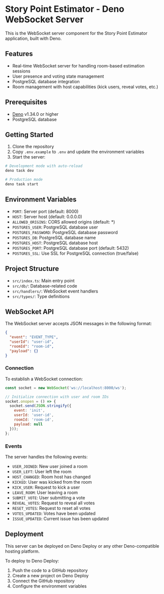 # Story Point Estimator - Deno WebSocket Server

This is the WebSocket server component for the Story Point Estimator application, built with Deno.

## Features

- Real-time WebSocket server for handling room-based estimation sessions
- User presence and voting state management
- PostgreSQL database integration
- Room management with host capabilities (kick users, reveal votes, etc.)

## Prerequisites

- [Deno](https://deno.land/) v1.34.0 or higher
- PostgreSQL database

## Getting Started

1. Clone the repository
2. Copy `.env.example` to `.env` and update the environment variables
3. Start the server:

```bash
# Development mode with auto-reload
deno task dev

# Production mode
deno task start
```

## Environment Variables

- `PORT`: Server port (default: 8000)
- `HOST`: Server host (default: 0.0.0.0)
- `ALLOWED_ORIGINS`: CORS allowed origins (default: *)
- `POSTGRES_USER`: PostgreSQL database user
- `POSTGRES_PASSWORD`: PostgreSQL database password
- `POSTGRES_DB`: PostgreSQL database name
- `POSTGRES_HOST`: PostgreSQL database host
- `POSTGRES_PORT`: PostgreSQL database port (default: 5432)
- `POSTGRES_SSL`: Use SSL for PostgreSQL connection (true/false)

## Project Structure

- `src/index.ts`: Main entry point
- `src/db/`: Database-related code
- `src/handlers/`: WebSocket event handlers
- `src/types/`: Type definitions

## WebSocket API

The WebSocket server accepts JSON messages in the following format:

```json
{
  "event": "EVENT_TYPE",
  "userId": "user-id",
  "roomId": "room-id",
  "payload": {}
}
```

### Connection

To establish a WebSocket connection:

```javascript
const socket = new WebSocket('ws://localhost:8000/ws');

// Initialize connection with user and room IDs
socket.onopen = () => {
  socket.send(JSON.stringify({
    event: 'init',
    userId: 'user-id',
    roomId: 'room-id',
    payload: null
  }));
};
```

### Events

The server handles the following events:

- `USER_JOINED`: New user joined a room
- `USER_LEFT`: User left the room
- `HOST_CHANGED`: Room host has changed
- `KICKED`: User was kicked from the room
- `KICK_USER`: Request to kick a user
- `LEAVE_ROOM`: User leaving a room
- `SUBMIT_VOTE`: User submitting a vote
- `REVEAL_VOTES`: Request to reveal all votes
- `RESET_VOTES`: Request to reset all votes
- `VOTES_UPDATED`: Votes have been updated
- `ISSUE_UPDATED`: Current issue has been updated

## Deployment

This server can be deployed on Deno Deploy or any other Deno-compatible hosting platform.

To deploy to Deno Deploy:

1. Push the code to a GitHub repository
2. Create a new project on Deno Deploy
3. Connect the GitHub repository
4. Configure the environment variables